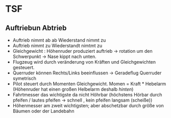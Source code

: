# TSF

## Auftriebun Abtrieb

- Auftrieb nimmt ab ab Wiederstand nimmt zu
- Auftrieb nimmt zu Wiederstandt nimtmt zu
- Gleichgewicht : Höhenruder produziert auftrieb -> rotation um den Schwerpunkt -> Nase kippt nach unten.
- Flugzeug wird durch veränderung von Kräften und Gleichgewichten gesteuert. 
- Querruder können Rechts/Links beeinflussen -> Geradeflug Querruder symetrisch 
- Pilot steuert durch Momenten Gleichgewicht. Momen = Kraft * Hebelarm (Höhenruder hat einen großen Helbelarm deshalb *hinten*)
- Fahrtmesser das wichtigste da nicht Höhrbar (höchstens Hörbar durch pfeifen / lautes pfeifen -> schnell , kein pfeifen langsam (scheiße))
- Höhenmesser am zweit wichtigsten; aber abschetzbar durch größe von Bäumen oder der Landebahn
